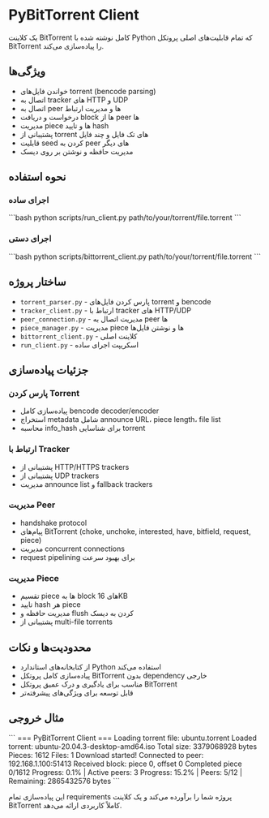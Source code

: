 # PyBitTorrent Client

یک کلاینت BitTorrent کامل نوشته شده با Python که تمام قابلیت‌های اصلی پروتکل BitTorrent را پیاده‌سازی می‌کند.

## ویژگی‌ها

- خواندن فایل‌های torrent (bencode parsing)
- اتصال به tracker های HTTP و UDP
- اتصال به peer ها و مدیریت ارتباط
- درخواست و دریافت block ها از peer ها
- مدیریت piece ها و تایید hash
- پشتیبانی از torrent های تک فایل و چند فایل
- قابلیت seed کردن به peer های دیگر
- مدیریت حافظه و نوشتن بر روی دیسک

## نحوه استفاده

### اجرای ساده
\`\`\`bash
python scripts/run_client.py path/to/your/torrent/file.torrent
\`\`\`

### اجرای دستی
\`\`\`bash
python scripts/bittorrent_client.py path/to/your/torrent/file.torrent
\`\`\`

## ساختار پروژه

- `torrent_parser.py` - پارس کردن فایل‌های torrent و bencode
- `tracker_client.py` - ارتباط با tracker های HTTP/UDP
- `peer_connection.py` - مدیریت اتصال به peer ها
- `piece_manager.py` - مدیریت piece ها و نوشتن فایل‌ها
- `bittorrent_client.py` - کلاینت اصلی
- `run_client.py` - اسکریپت اجرای ساده

## جزئیات پیاده‌سازی

### پارس کردن Torrent
- پیاده‌سازی کامل bencode decoder/encoder
- استخراج metadata شامل announce URL، piece length، file list
- محاسبه info_hash برای شناسایی torrent

### ارتباط با Tracker
- پشتیبانی از HTTP/HTTPS trackers
- پشتیبانی از UDP trackers
- مدیریت announce list و fallback trackers

### مدیریت Peer
- handshake protocol
- پیام‌های BitTorrent (choke, unchoke, interested, have, bitfield, request, piece)
- مدیریت concurrent connections
- request pipelining برای بهبود سرعت

### مدیریت Piece
- تقسیم piece ها به block های 16KB
- تایید hash هر piece
- مدیریت حافظه و flush کردن به دیسک
- پشتیبانی از multi-file torrents

## محدودیت‌ها و نکات

- از کتابخانه‌های استاندارد Python استفاده می‌کند
- پیاده‌سازی کامل پروتکل BitTorrent بدون dependency خارجی
- مناسب برای یادگیری و درک عمیق پروتکل BitTorrent
- قابل توسعه برای ویژگی‌های پیشرفته‌تر

## مثال خروجی

\`\`\`
=== PyBitTorrent Client ===
Loading torrent file: ubuntu.torrent
Loaded torrent: ubuntu-20.04.3-desktop-amd64.iso
Total size: 3379068928 bytes
Pieces: 1612
Files: 1
Download started!
Connected to peer: 192.168.1.100:51413
Received block: piece 0, offset 0
Completed piece 0/1612
Progress: 0.1% | Active peers: 3
Progress: 15.2% | Peers: 5/12 | Remaining: 2865432576 bytes
\`\`\`

این پیاده‌سازی تمام requirements پروژه شما را برآورده می‌کند و یک کلاینت BitTorrent کاملاً کاربردی ارائه می‌دهد.
